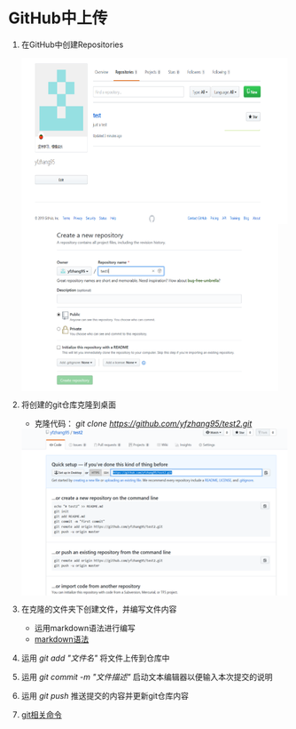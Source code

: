 # GitHub中上传
1. 在GitHub中创建Repositories  

    <img src='./1.png' winth = '300' height = '300' div align = center>


    <img src='./2.png' winth = '300' height = '300' div align = center>

2. 将创建的git仓库克隆到桌面  

    + 克隆代码： *git clone https://github.com/yfzhang95/test2.git*  

    <img src='./3.png' winth = '300' height = '300' div align = center>  


3. 在克隆的文件夹下创建文件，并编写文件内容
    + 运用markdown语法进行编写
    + [markdown语法](https://www.jianshu.com/p/191d1e21f7ed)
4. 运用 *git add "文件名"* 将文件上传到仓库中
5. 运用 *git commit -m "文件描述"* 启动文本编辑器以便输入本次提交的说明
6. 运用 *git push* 推送提交的内容并更新git仓库内容  
7. [git相关命令](https://www.jianshu.com/p/15a4dee9c5df)